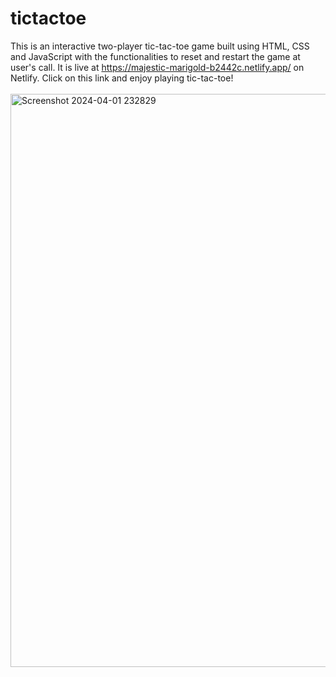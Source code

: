 # tictactoe
This is an interactive two-player tic-tac-toe game built using HTML, CSS and JavaScript with the functionalities to reset and restart the game at user's call. It is live at https://majestic-marigold-b2442c.netlify.app/ on Netlify. Click on this link and enjoy playing tic-tac-toe!<br><br>
<img width="917" alt="Screenshot 2024-04-01 232829" src="https://github.com/alishasingh06/tictactoe/assets/114938485/d530ba0a-9d24-4dde-8fba-910bf944b247">
